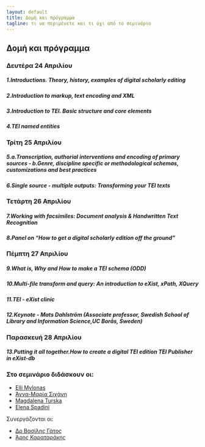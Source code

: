 ```yaml
---
layout: default
title: Δομή και πρόγραμμα 
tagline: τι να περιμένετε και τι όχι από το σεμινάριο
---
```


## Δομή και πρόγραμμα 


### Δευτέρα 24 Απριλίου 
##### 1.Introductions. Theory, history, examples of digital scholarly editing

##### 2.Introduction to markup, text encoding and XML

##### 3.Introduction to TEI. Basic structure and core elements

##### 4.TEI named entities


### Τρίτη 25 Απριλίου 
##### 5.a.Transcription, authorial interventions and encoding of primary sources - b.Genre, discipline specific or methodological schemas, customizations and best practices

##### 6.Single source - multiple outputs: Transforming your TEI texts


### Τετάρτη 26 Απριλίου 
##### 7.Working with facsimiles: Document analysis & Handwritten Text Recognition

##### 8.Panel on “How to get a digital scholarly edition off the ground”


### Πέμπτη 27 Απριλίου 
##### 9.What is, Why  and How to make a TEI schema (ODD)

##### 10.Multi-file transform and query: An introduction to eXist, xPath, XQuery

##### 11.TEI - eXist clinic

##### 12.Keynote  - Mats Dahlström (Associate professor, Swedish School of Library and Information Science,UC Borås, Sweden)


### Παρασκευή 28 Απριλίου
##### 13.Putting it all together.How to create a digital TEI edition TEI Publisher in eXist-db  


 
### Στο σεμινάριο διδάσκουν οι:

* <a href="https://library.brown.edu/cds/elli-mylonas/">Εlli Mylonas</a>
* <a href="https://www.huygens.knaw.nl/sichani-anna-maria/">Άννα-Μαρία Σιχάνη</a>
* <a href="http://dixit.uni-koeln.de/fellowships/experienced-researchers/#er3">Magdalena Turska</a>
* <a href="https://www.huygens.knaw.nl/elena-spadini/">Elena Spadini</a>
 
  
Συνεργάζονται οι: 

* <a href="http://www.iit.demokritos.gr/~bgat/">Δρ Βασίλης Γάτος</a>
* <a href="http://www.vivl.io">Άρης Καραταράκης</a>	     
	 

